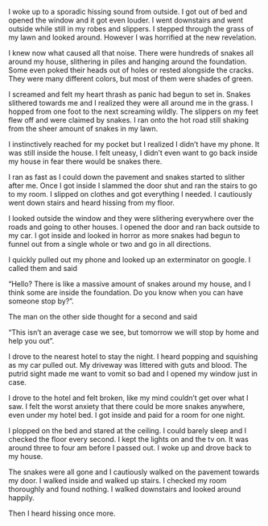 I woke up to a sporadic hissing sound from outside. I got out of bed and opened the window and it got even louder. I went downstairs and went outside while still in my robes and slippers. I stepped through the grass of my lawn and looked around. However I was horrified at the new revelation.  


I knew now what caused all that noise. There were hundreds of snakes all around my house, slithering in piles and hanging around the foundation. Some even poked their heads out of holes or rested alongside the cracks. They were many different colors, but most of them were shades of green.  


I screamed and felt my heart thrash as panic had begun to set in. Snakes slithered towards me and I realized they were all around me in the grass. I hopped from one foot to the next screaming wildly. The slippers on my feet flew off and were claimed by snakes. I ran onto the hot road still shaking from the sheer amount of snakes in my lawn.  


I instinctively reached for my pocket but I realized I didn’t have my phone. It was still inside the house. I felt uneasy, I didn’t even want to go back inside my house in fear there would be snakes there.  


I ran as fast as I could down the pavement and snakes started to slither after me. Once I got inside I slammed the door shut and ran the stairs to go to my room. I slipped on clothes and got everything I needed. I cautiously went down stairs and heard hissing from my floor.  


I looked outside the window and they were slithering everywhere over the roads and going to other houses. I opened the door and ran back outside to my car. I got inside and looked in horror as more snakes had begun to funnel out from a single whole or two and go in all directions.  


I quickly pulled out my phone and looked up an exterminator on google. I called them and said  


“Hello? There is like a massive amount of snakes around my house, and I think some are inside the foundation. Do you know when you can have someone stop by?”.  


The man on the other side thought for a second and said  


“This isn’t an average case we see, but tomorrow we will stop by home and help you out”.  


I drove to the nearest hotel to stay the night. I heard popping and squishing as my car pulled out. My driveway was littered with guts and blood. The putrid sight made me want to vomit so bad and I opened my window just in case.  


I drove to the hotel and felt broken, like my mind couldn’t get over what I saw. I felt the worst anxiety that there could be more snakes anywhere, even under my hotel bed. I got inside and paid for a room for one night.  


I plopped on the bed and stared at the ceiling. I could barely sleep and I checked the floor every second. I kept the lights on and the tv on. It was around three to four am before I passed out. I woke up and drove back to my house.  


The snakes were all gone and I cautiously walked on the pavement towards my door. I walked inside and walked up stairs. I checked my room thoroughly and found nothing. I walked downstairs and looked around happily.  


Then I heard hissing once more.